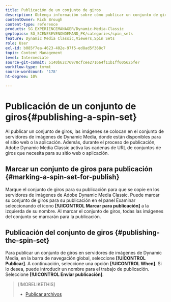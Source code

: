 ```yaml
---
title: Publicación de un conjunto de giros
description: Obtenga información sobre cómo publicar un conjunto de giros desde Adobe Dynamic Media Classic.
contentOwner: Rick Brough
content-type: reference
products: SG_EXPERIENCEMANAGER/Dynamic-Media-Classic
geptopics: SG_SCENESEVENONDEMAND_PK/categories/spin_sets
feature: Dynamic Media Classic,Viewers,Spin Sets
role: User
exl-id: b085f7ea-4623-402e-97f5-ed8ad5f368c7
topic: Content Management
level: Intermediate
source-git-commit: 5140b62c76970cfcee271664f11b1ff605625fe7
workflow-type: tm+mt
source-wordcount: '178'
ht-degree: 10%

---
```


# Publicación de un conjunto de giros{#publishing-a-spin-set}

Al publicar un conjunto de giros, las imágenes se colocan en el conjunto de servidores de imágenes de Dynamic Media, donde están disponibles para el sitio web o la aplicación. Además, durante el proceso de publicación, Adobe Dynamic Media Classic activa las cadenas de URL de conjuntos de giros que necesita para su sitio web o aplicación.

## Marcar un conjunto de giros para publicación {#marking-a-spin-set-for-publish}

Marque el conjunto de giros para su publicación para que se copie en los servidores de imágenes de Adobe Dynamic Media Classic. Puede marcar su conjunto de giros para su publicación en el panel Examinar seleccionando el icono **[!UICONTROL Marcar para publicación]** a la izquierda de su nombre. Al marcar el conjunto de giros, todas las imágenes del conjunto se marcarán para la publicación.

## Publicación del conjunto de giros {#publishing-the-spin-set}

Para publicar un conjunto de giros en servidores de imágenes de Dynamic Media, en la barra de navegación global, seleccione **[!UICONTROL Publicar]**. A continuación, seleccione una opción **[!UICONTROL When]**. Si lo desea, puede introducir un nombre para el trabajo de publicación. Seleccione **[!UICONTROL Enviar publicación]**.

>[!MORELIKETHIS]
>
>* [Publicar archivos](publishing-files.md#publishing_files)
